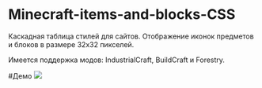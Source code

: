 Minecraft-items-and-blocks-CSS
====================

Каскадная таблица стилей для сайтов. Отображение иконок предметов и блоков в размере 32x32 пикселей.

Имеется поддержка модов: IndustrialCraft, BuildCraft и Forestry.

#Демо
![](http://i.imgur.com/WIN71B1.png)
